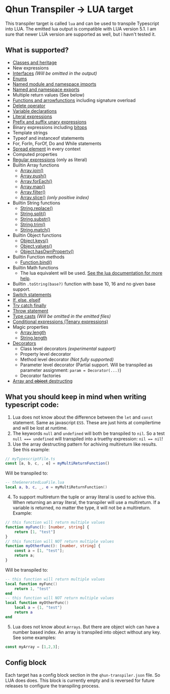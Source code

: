 # Qhun Transpiler -> LUA target

This transpiler target is called `lua` and can be used to transpile Typescript into LUA. The emitted lua output is compatible with LUA version 5.1. I am sure that newer LUA version are supported as well, but i havn't tested it.

## What is supported?

- [Classes and heritage](https://www.typescriptlang.org/docs/handbook/classes.html)
- New expressions
- [Interfaces](https://www.typescriptlang.org/docs/handbook/interfaces.html) *(Will be omitted in the output)*
- [Enums](https://www.typescriptlang.org/docs/handbook/enums.html)
- [Named module and namespace imports](https://www.typescriptlang.org/docs/handbook/modules.html)
- [Named and namespace exports](https://www.typescriptlang.org/docs/handbook/modules.html)
- Multiple return values (See below)
- [Functions and arrowfunctions](https://www.typescriptlang.org/docs/handbook/functions.html) including signature overload
- [Delete operator](https://developer.mozilla.org/en-US/docs/Web/JavaScript/Reference/Operators/delete)
- [Variable declarations](https://www.typescriptlang.org/docs/handbook/variable-declarations.html)
- [Literal expressions](https://www.typescriptlang.org/docs/handbook/advanced-types.html)
- [Prefix and suffix unary expressions](https://developer.mozilla.org/en-US/docs/Web/JavaScript/Reference/Operators/Arithmetic_Operators#Inkrement_())
- Binary expressions including [bitops](https://developer.mozilla.org/en-US/docs/Web/JavaScript/Reference/Operators/Bitwise_Operators)
- Template strings
- Typeof and instanceof statements
- For, ForIn, ForOf, Do and While statements
- [Spread element](https://basarat.gitbooks.io/typescript/docs/spread-operator.html) in every context
- Computed properties
- [Regular expressions](https://developer.mozilla.org/de/docs/Web/JavaScript/Guide/Regular_Expressions) (only as literal)
- Builtin Array functions
    - [Array.join()](https://developer.mozilla.org/en-US/docs/Web/JavaScript/Reference/Global_Objects/Array/join)
    - [Array.push()](https://developer.mozilla.org/en-US/docs/Web/JavaScript/Reference/Global_Objects/Array/push)
    - [Array.forEach()](https://developer.mozilla.org/en-US/docs/Web/JavaScript/Reference/Global_Objects/Array/foreach)
    - [Array.map()](https://developer.mozilla.org/en-US/docs/Web/JavaScript/Reference/Global_Objects/Array/map)
    - [Array.filter()](https://developer.mozilla.org/en-US/docs/Web/JavaScript/Reference/Global_Objects/Array/filter)
    - [Array.slice()](https://developer.mozilla.org/en-US/docs/Web/JavaScript/Reference/Global_Objects/Array/slice) *(only positive index)*
- Builtin String functions
    - [String.replace()](https://developer.mozilla.org/en-US/docs/Web/JavaScript/Reference/Global_Objects/String/replace)
    - [String.split()](https://developer.mozilla.org/en-US/docs/Web/JavaScript/Reference/Global_Objects/String/split)
    - [String.substr()](https://developer.mozilla.org/en-US/docs/Web/JavaScript/Reference/Global_Objects/String/substr)
    - [String.trim()](https://developer.mozilla.org/en-US/docs/Web/JavaScript/Reference/Global_Objects/String/trim)
    - [String.match()](https://developer.mozilla.org/en-US/docs/Web/JavaScript/Reference/Global_Objects/String/match)
- Builtin Object functions
    - [Object.keys()](https://developer.mozilla.org/en-US/docs/Web/JavaScript/Reference/Global_Objects/Object/keys)
    - [Object.values()](https://developer.mozilla.org/en-US/docs/Web/JavaScript/Reference/Global_Objects/Object/values)
    - [Object.hasOwnProperty()](https://developer.mozilla.org/en-US/docs/Web/JavaScript/Reference/Global_Objects/Object/hasownproperty)
- Builtin Function methods
    - [Function.bind()](https://developer.mozilla.org/de/docs/Web/JavaScript/Reference/Global_Objects/Function/bind)
- Builtin Math functions
    - The lua equivalent will be used. [See the lua documentation for more help](http://lua-users.org/wiki/MathLibraryTutorial).
- Builtin `.toString(base?)` function with base 10, 16 and no given base support.
- [Switch statements](https://developer.mozilla.org/en-US/docs/Web/JavaScript/Reference/Statements/switch)
- [If, else, elseif](https://developer.mozilla.org/en-US/docs/Web/JavaScript/Reference/Statements/if...else)
- [Try catch finally](https://developer.mozilla.org/en-US/docs/Web/JavaScript/Reference/Statements/try...catch)
- [Throw statement](https://developer.mozilla.org/en-US/docs/Web/JavaScript/Reference/Statements/throw)
- [Type casts](https://basarat.gitbooks.io/typescript/docs/types/type-assertion.html) *(Will be omitted in the emitted files)*
- [Conditional expressions (Tenary expressions)](https://developer.mozilla.org/en-US/docs/Web/JavaScript/Reference/Operators/Conditional_Operator)
- Magic properties
    - [Array.length](https://developer.mozilla.org/en-US/docs/Web/JavaScript/Reference/Global_Objects/Array/length)
    - [String.length](https://developer.mozilla.org/en-US/docs/Web/JavaScript/Reference/Global_Objects/String/length)
- [Decorators](https://www.typescriptlang.org/docs/handbook/decorators.html)
    - Class level decorators *(experimental support)*
    - Property level decorator
    - Method level decorator *(Not fully supported)*
    - Parameter level decorator (Partial support. Will be transpiled as parameter assignment: `param = Decorator(...)`)
    - Decorator factories
- [Array and ~~object~~ destructing](https://basarat.gitbooks.io/typescript/docs/destructuring.html)

## What you should keep in mind when writing typescript code:

1. Lua does not know about the difference between the `let` and `const` statement. Same as javascript `ES5`. These are just hints at compilertime and will be lost at runtime.
2. The keywords `null` and `undefined` will both be transpiled to `nil`. So a test `null === undefined` will transpiled into a truethy expression: `nil == nil`!
3. Use the array destructing pattern for achiving multireturn like results. See this example:
```typescript
// myTypescriptFile.ts
const [a, b, c, , e] = myMultiReturnFunction()
```
Will be transpiled to:
```lua
-- theGeneratedLuaFile.lua
local a, b, c, _, e = myMultiReturnFunction()
```
4. To support multireturn the tuple or array literal is used to achive this. When returning an array literal, the transpiler will use a multireturn. If a variable is returned, no matter the type, it will not be a multireturn. Example:
```typescript
// this function will return multiple values
function myFunc(): [number, string] {
    return [1, "test"]
}
// this function will NOT return multiple values
function myOtherFunc(): [number, string] {
    const a = [1, "test"];
    return a;
}
```
Will be transpiled to:
```lua
-- this function will return multiple values
local function myFunc()
    return 1, "test"
end
-- this function will NOT return multiple values
local function myOtherFunc()
    local a = {1, "test"}
    return a
end
```
5. Lua does not know about `Arrays`. But there are object wich can have a number based index. An array is transpiled into object without any key. See some examples:
```ts
const myArray = [1,2,3];
```

## Config block

Each target has a config block section in the `qhun-transpiler.json` file. So LUA does does. This block is currently empty and is reversed for future releases to configure the transpiling process.